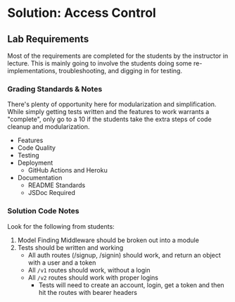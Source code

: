 # Solution: Access Control

## Lab Requirements

Most of the requirements are completed for the students by the instructor in lecture.  This is mainly going to involve the students doing some re-implementations, troubleshooting, and digging in for testing.

### Grading Standards & Notes

There's plenty of opportunity here for modularization and simplification. While simply getting tests written and the features to work warrants a "complete", only go to a 10 if the students take the extra steps of code cleanup and modularization.

- Features
- Code Quality
- Testing
- Deployment
  - GitHub Actions and Heroku
- Documentation
  - README Standards
  - JSDoc Required

### Solution Code Notes

Look for the following from students:

1. Model Finding Middleware should be broken out into a module
1. Tests should be written and working
   - All auth routes (/signup, /signin) should work, and return an object with a user and a token
   - All `/v1` routes should work, without a login
   - All `/v2` routes should work with proper logins
     - Tests will need to create an account, login, get a token and then hit the routes with bearer headers
